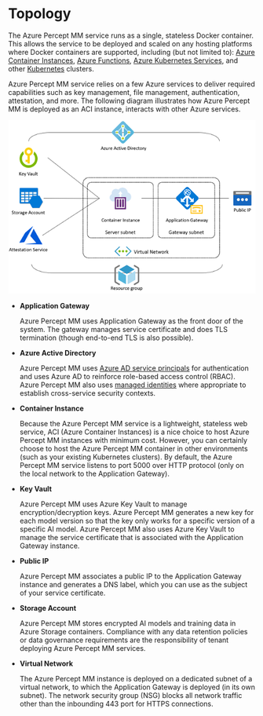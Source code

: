 # Topology

The Azure Percept MM service  runs as a single, stateless Docker container. This allows the service to be deployed and scaled on any hosting platforms where Docker containers are supported, including (but not limited to): [Azure Container Instances](https://azure.microsoft.com/en-us/services/container-instances/), [Azure Functions](https://azure.microsoft.com/en-us/services/functions/), [Azure Kubernetes Services](https://azure.microsoft.com/en-us/services/kubernetes-service), and other [Kubernetes](https://kubernetes.io/) clusters.

Azure Percept MM service relies on a few Azure services to deliver required capabilities such as key management, file management, authentication, attestation, and more. The following diagram illustrates how Azure Percept MM is deployed as an ACI instance, interacts with other Azure services.

![topology](./imgs/topology.png)

* **Application Gateway**
  
  Azure Percept MM uses Application Gateway as the front door of the system. The gateway manages service certificate and does TLS termination (though end-to-end TLS is also possible).
  
* **Azure Active Directory**
  
  Azure Percept MM uses [Azure AD service principals](https://docs.microsoft.com/en-us/azure/active-directory/develop/app-objects-and-service-principals) for authentication and uses Azure AD to reinforce role-based access control (RBAC). Azure Percept MM also uses [managed identities](https://docs.microsoft.com/en-us/azure/active-directory/managed-identities-azure-resources/overview) where appropriate to establish cross-service security contexts.

* **Container Instance**

    Because the Azure Percept MM service is a lightweight, stateless web service, ACI (Azure Container Instances) is a nice choice to host Azure Percept MM instances with minimum cost. However, you can certainly choose to host the Azure Percept MM container in other environments (such as your existing Kubernetes clusters). By default, the Azure Percept MM service listens to port 5000 over HTTP protocol (only on the local network to the Application Gateway).

* **Key Vault**
  
    Azure Percept MM uses Azure Key Vault to manage encryption/decryption keys. Azure Percept MM generates a new key for each model version so that the key only works for a specific version of a specific AI model. Azure Percept MM also uses Azure Key Vault to manage the service certificate that is associated with the Application Gateway instance.

* **Public IP**
  
    Azure Percept MM associates a public IP to the Application Gateway instance and generates a DNS label, which you can use as the subject of your service certificate.

* **Storage Account**

    Azure Percept MM stores encrypted AI models and training data in Azure Storage containers. Compliance with any data retention policies or data governance requirements are the responsibility of tenant deploying Azure Percept MM services.

* **Virtual Network**

    The Azure Percept MM instance is deployed on a dedicated subnet of a virtual network, to which the Application Gateway is deployed (in its own subnet). The network security group (NSG) blocks all network traffic other than the inbounding 443 port for HTTPS connections.

